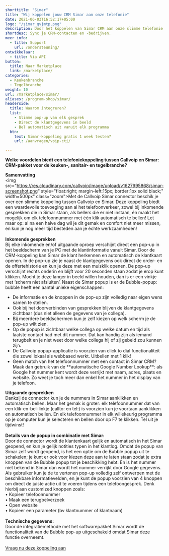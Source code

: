 ```yaml
---
shorttitle: "Simar"
title: "Wij koppelen jouw CRM Simar aan onze telefonie"
date: 2021-06-03T16:52:17+05:00
logo: "/simar_qvjmtp.png"
description: Door het koppelen van Simar CRM aan onze slimme telefonie werk je een stuk efficienter.
shortdesc: Sync je CRM-contacten en -bedrijven.
meer_info:
  - title: Support
    url: /ondersteuning/
ontwikkelaar:
  - title: Via API
button:
  title: Naar Marketplace
  link: /marketplace/
categories:
  - Keukenbranche
  - Tegelbranche
weight: 10
url: /marketplace/simar/
aliases: /program-shop/simar/
headerside:
  title: Waarom integreren?
  list:
    - Slimme pop-up van elk gesprek
    - Direct de klantgegevens in beeld
    - Bel automatisch uit vanuit elk programma
  btn:
    text: Simar-koppeling gratis 1 week testen?
    url: /aanvragen/voip-cti/

---
```


**Welke voordelen biedt een telefoniekoppeling tussen Callvoip en Simar: CRM-pakket voor de keuken-, sanitair- en tegelbranche?**

**Samenvatting** <br>
<img src="https://res.cloudinary.com/callvoip/image/upload/v1627995868/simar-screenshot.png" style="float:right; margin-left:15px; border:1px solid black;" width=500px" class="zoom">Met de Callvoip Simar connector beschik je over een slimme koppeling tussen Callvoip en Simar. Deze koppeling biedt een waardevolle toevoeging aan al het telefoonverkeer, zowel bij inkomende gesprekken die in Simar staan, als bellers die er niet instaan, én maakt het mogelijk om elk telefoonnummer met één klik automatisch te bellen! Let maar op: al na een halve dag wil je dit gemak en comfort niet meer missen, en kun je nog meer tijd besteden aan je échte werkzaamheden!<br>
<br>
**Inkomende gesprekken**<br>
Bij elke inkomende en/of uitgaande oproep verschijnt direct een pop-up in het beeldscherm van je PC met de klantinformatie vanuit Simar. Door de CRM-koppeling kan Simar de klant herkennen en automatisch de klantkaart openen. In de pop-up zie je naast de klantgegevens ook direct de order- en de offertehistorie en kun je deze met een muisklik openen. De pop-up verschijnt rechts onderin en blijft voor 20 seconden staan zodat je erop kunt klikken. Mocht je deze langer in beeld willen houden, dan is er een vinkje met ‘scherm niet afsluiten’. Naast de Simar popup is er de Bubble-popup: bubble heeft een aantal unieke eigenschappen:<br>
<div class="usp-list">
<ul>
<li>De informatie en de knoppen in de pop-up zijn volledig naar eigen wens samen te stellen.</li>
<li>Ook bij het doorverbinden van gesprekken blijven de klantgegevens zichtbaar (dus niet alleen de gegevens van je collega).</li>
<li>Bij meerdere beeldschermen kun je zelf kiezen op welk scherm je de pop-up wilt zien.</li>
<li>Op de popup is zichtbaar welke collega op welke datum en tijd als laatste contact had met dit nummer. Dat kan handig zijn als iemand terugbelt en je niet weet door welke collega hij of zij gebeld zou kunnen zijn.</li>
<li>De Callvoip popup-applicatie is voorzien van click to dial functionaliteit die zowel lokaal als webbased werkt. Uitbellen met 1 klik!</li>
<li>Geen match van het telefoonnummer met een contact in Simar CRM? Maak dan gebruik van de **automatische Google Number Lookup**: als Google het nummer kent wordt deze verrijkt met naam, adres, plaats en website. Zo weet je toch meer dan enkel het nummer in het display van je telefoon.</li>
</ul>
</div>

**Uitgaande gesprekken**<br>
Dankzij de connector kun je de nummers in Simar aanklikken en automatisch bellen. Maar het gemak is groter: elk telefoonnummer dat van een klik-en-bel-linkje (callto: en tel:) is voorzien kun je voortaan aanklikken en automatisch bellen. En elk telefoonnummer in elk willekeurig programma op je computer kun je selecteren en bellen door op F7 te klikken. Tel uit je tijdwinst! <br>
<br>
**Details van de popup in combinatie met Simar:**<br>
Door de connector wordt de klantenkaart gelijk en automatisch in het Simar  geopend, en kun je gelijk notities typen in het klantlog. Omdat de popup van Simar zelf wordt geopend, is het een optie om de Bubble popup uit te schakelen; je kunt er ook voor kiezen deze aan te laten staan zodat je extra knoppen van de Bubble popup tot je beschikking hebt. En is het nummer niet bekend in Simar dan wordt het nummer verrijkt door Google gegevens. <br>
Als gebruiker kun je de te vertonen pop-up volledig zelf ontwerpen met de beschikbare informatievelden, en je kunt de popup voorzien van 4 knoppen om direct de juiste actie uit te voeren tijdens een telefoongesprek.
Denk hierbij aan customized knoppen zoals:<br>
• Kopieer telefoonnummer<br>
• Maak een terugbelverzoek<br>
• Open website <br>
• Kopieer een parameter (bv klantnummer of klantnaam) <br>
<br>
**Technische gegevens:**<br>
Door de integratiemethode met het softwarepakket Simar wordt de functionaliteit van de Bubble pop-up uitgeschakeld omdat Simar deze functie overneemt.<br>
<br><a href="/aanvragen/voip-cti/" class="button">Vraag nu deze koppeling aan</a>
